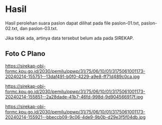 # Hasil

Hasil perolehan suara paslon dapat dilihat pada file paslon-01.txt, paslon-02.txt, dan paslon-03.txt.

Jika tidak ada, artinya data tersebut belum ada pada SIREKAP.

## Foto C Plano

https://sirekap-obj-formc.kpu.go.id/2030/pemilu/ppwp/31/75/06/10/01/3175061001173-20240214-155751--13daf491-b0f0-4229-a9e8-ff71d489c0ca.jpg

https://sirekap-obj-formc.kpu.go.id/2030/pemilu/ppwp/31/75/06/10/01/3175061001173-20240214-155851--2a28dade-41b7-46fd-998d-9d904566917f.jpg

https://sirekap-obj-formc.kpu.go.id/2030/pemilu/ppwp/31/75/06/10/01/3175061001173-20240214-155921--bbeccb09-9c06-4de9-9b0b-d29e3f5f04db.jpg
